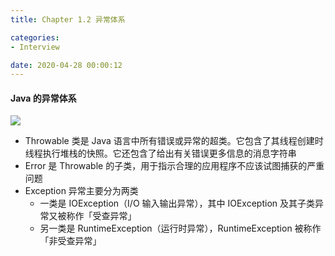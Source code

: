 ```yaml
---
title: Chapter 1.2 异常体系

categories:
- Interview

date: 2020-04-28 00:00:12
---
```

#### Java 的异常体系
![](https://images2015.cnblogs.com/blog/936870/201707/936870-20170709120346087-1351539391.png)
- Throwable 类是 Java 语言中所有错误或异常的超类。它包含了其线程创建时线程执行堆栈的快照。它还包含了给出有关错误更多信息的消息字符串
- Error 是 Throwable 的子类，用于指示合理的应用程序不应该试图捕获的严重问题
- Exception 异常主要分为两类
    - 一类是 IOException（I/O 输入输出异常），其中 IOException 及其子类异常又被称作「受查异常」
    - 另一类是 RuntimeException（运行时异常），RuntimeException 被称作「非受查异常」

